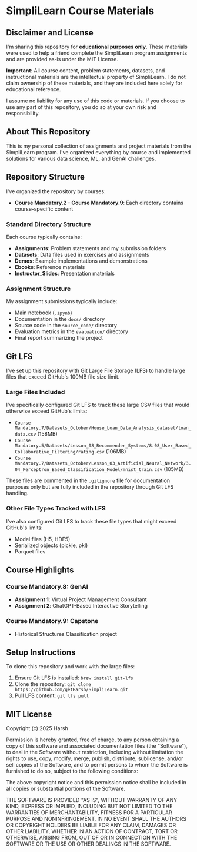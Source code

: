 # SimpliLearn Course Materials

## Disclaimer and License

I'm sharing this repository for **educational purposes only**. These materials were used to help a friend complete the SimpliLearn program assignments and are provided as-is under the MIT License.

**Important**: All course content, problem statements, datasets, and instructional materials are the intellectual property of SimpliLearn. I do not claim ownership of these materials, and they are included here solely for educational reference.

I assume no liability for any use of this code or materials. If you choose to use any part of this repository, you do so at your own risk and responsibility.

## About This Repository

This is my personal collection of assignments and project materials from the SimpliLearn program. I've organized everything by course and implemented solutions for various data science, ML, and GenAI challenges.

## Repository Structure

I've organized the repository by courses:

- **Course Mandatory.2 - Course Mandatory.9**: Each directory contains course-specific content

### Standard Directory Structure

Each course typically contains:
- **Assignments**: Problem statements and my submission folders
- **Datasets**: Data files used in exercises and assignments
- **Demos**: Example implementations and demonstrations
- **Ebooks**: Reference materials
- **Instructor_Slides**: Presentation materials

### Assignment Structure

My assignment submissions typically include:
- Main notebook (`.ipynb`)
- Documentation in the `docs/` directory
- Source code in the `source_code/` directory
- Evaluation metrics in the `evaluation/` directory
- Final report summarizing the project

## Git LFS

I've set up this repository with Git Large File Storage (LFS) to handle large files that exceed GitHub's 100MB file size limit.

### Large Files Included

I've specifically configured Git LFS to track these large CSV files that would otherwise exceed GitHub's limits:

- `Course Mandatory.7/Datasets_October/House_Loan_Data_Analysis_dataset/loan_data.csv` (158MB)
- `Course Mandatory.5/Datasets/Lesson_08_Recommender_Systems/8.08_User_Based_Collaborative_Filtering/rating.csv` (106MB)
- `Course Mandatory.7/Datasets_October/Lesson_03_Artificial_Neural_Network/3.04_Perceptron_Based_Classification_Model/mnist_train.csv` (105MB)

These files are commented in the `.gitignore` file for documentation purposes only but are fully included in the repository through Git LFS handling.

### Other File Types Tracked with LFS

I've also configured Git LFS to track these file types that might exceed GitHub's limits:

- Model files (H5, HDF5)
- Serialized objects (pickle, pkl)
- Parquet files

## Course Highlights

### Course Mandatory.8: GenAI
- **Assignment 1**: Virtual Project Management Consultant
- **Assignment 2**: ChatGPT-Based Interactive Storytelling

### Course Mandatory.9: Capstone
- Historical Structures Classification project

## Setup Instructions

To clone this repository and work with the large files:

1. Ensure Git LFS is installed: `brew install git-lfs`
2. Clone the repository: `git clone https://github.com/getHarsh/SimpliLearn.git`
3. Pull LFS content: `git lfs pull`

## MIT License

Copyright (c) 2025 Harsh

Permission is hereby granted, free of charge, to any person obtaining a copy of this software and associated documentation files (the "Software"), to deal in the Software without restriction, including without limitation the rights to use, copy, modify, merge, publish, distribute, sublicense, and/or sell copies of the Software, and to permit persons to whom the Software is furnished to do so, subject to the following conditions:

The above copyright notice and this permission notice shall be included in all copies or substantial portions of the Software.

THE SOFTWARE IS PROVIDED "AS IS", WITHOUT WARRANTY OF ANY KIND, EXPRESS OR IMPLIED, INCLUDING BUT NOT LIMITED TO THE WARRANTIES OF MERCHANTABILITY, FITNESS FOR A PARTICULAR PURPOSE AND NONINFRINGEMENT. IN NO EVENT SHALL THE AUTHORS OR COPYRIGHT HOLDERS BE LIABLE FOR ANY CLAIM, DAMAGES OR OTHER LIABILITY, WHETHER IN AN ACTION OF CONTRACT, TORT OR OTHERWISE, ARISING FROM, OUT OF OR IN CONNECTION WITH THE SOFTWARE OR THE USE OR OTHER DEALINGS IN THE SOFTWARE.
